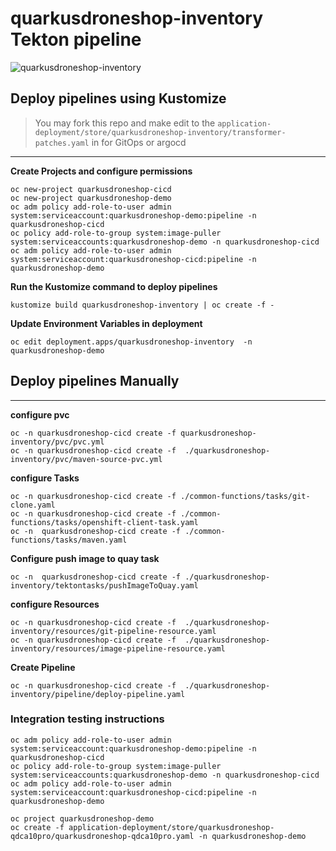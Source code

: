 # quarkusdroneshop-inventory Tekton pipeline
![quarkusdroneshop-inventory](../images/quarkusdroneshop-inventory.png)

## Deploy pipelines using Kustomize
> You may fork this repo and make edit to the `application-deployment/store/quarkusdroneshop-inventory/transformer-patches.yaml` in for GitOps or argocd
---
**Create Projects and configure permissions**
```
oc new-project quarkusdroneshop-cicd
oc new-project quarkusdroneshop-demo
oc adm policy add-role-to-user admin system:serviceaccount:quarkusdroneshop-demo:pipeline -n quarkusdroneshop-cicd
oc policy add-role-to-group system:image-puller system:serviceaccounts:quarkusdroneshop-demo -n quarkusdroneshop-cicd
oc adm policy add-role-to-user admin system:serviceaccount:quarkusdroneshop-cicd:pipeline -n quarkusdroneshop-demo
```
**Run the Kustomize command to deploy pipelines** 
```
kustomize build quarkusdroneshop-inventory | oc create -f - 
```

**Update Environment Variables in deployment**
```
oc edit deployment.apps/quarkusdroneshop-inventory  -n quarkusdroneshop-demo
```

## Deploy pipelines Manually 
---
**configure pvc**
```
oc -n quarkusdroneshop-cicd create -f quarkusdroneshop-inventory/pvc/pvc.yml
oc -n quarkusdroneshop-cicd create -f  ./quarkusdroneshop-inventory/pvc/maven-source-pvc.yml
```


**configure Tasks**
```
oc -n quarkusdroneshop-cicd create -f ./common-functions/tasks/git-clone.yaml
oc -n quarkusdroneshop-cicd create -f ./common-functions/tasks/openshift-client-task.yaml
oc -n  quarkusdroneshop-cicd create -f ./common-functions/tasks/maven.yaml
```

**Configure push image to quay task**
```
oc -n  quarkusdroneshop-cicd create -f ./quarkusdroneshop-inventory/tektontasks/pushImageToQuay.yaml
```

**configure Resources**
```
oc -n quarkusdroneshop-cicd create -f  ./quarkusdroneshop-inventory/resources/git-pipeline-resource.yaml
oc -n quarkusdroneshop-cicd create -f  ./quarkusdroneshop-inventory/resources/image-pipeline-resource.yaml
```

**Create Pipeline**
```
oc -n quarkusdroneshop-cicd create -f  ./quarkusdroneshop-inventory/pipeline/deploy-pipeline.yaml
```


### Integration testing instructions 
```
oc adm policy add-role-to-user admin system:serviceaccount:quarkusdroneshop-demo:pipeline -n quarkusdroneshop-cicd
oc policy add-role-to-group system:image-puller system:serviceaccounts:quarkusdroneshop-demo -n quarkusdroneshop-cicd
oc adm policy add-role-to-user admin system:serviceaccount:quarkusdroneshop-cicd:pipeline -n quarkusdroneshop-demo

oc project quarkusdroneshop-demo
oc create -f application-deployment/store/quarkusdroneshop-qdca10pro/quarkusdroneshop-qdca10pro.yaml -n quarkusdroneshop-demo
```